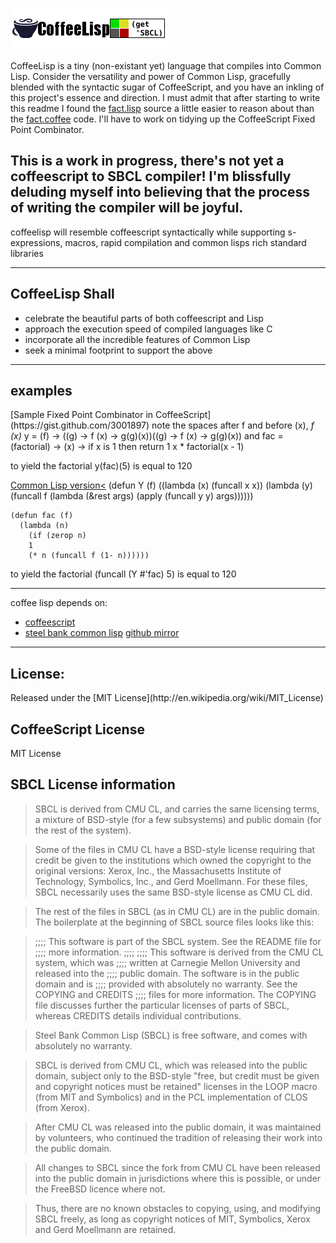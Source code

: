![coffee-lisp](https://github.com/victusfate/coffee-lisp/raw/master/CoffeeLisp-logo.png)


CoffeeLisp is a tiny (non-existant yet) language that compiles into Common Lisp. Consider the versatility and power of Common Lisp, gracefully blended with the syntactic sugar of CoffeeScript, and you have an inkling of this project's essence and direction. I must admit that after starting to write this readme I found the [fact.lisp](https://github.com/victusfate/coffee-lisp/raw/master/samples/fact.lisp) source a little easier to reason about than the [fact.coffee](https://github.com/victusfate/coffee-lisp/raw/master/samples/fact.coffee) code. I'll have to work on tidying up the CoffeeScript Fixed Point Combinator.

This is a work in progress, there's not yet a coffeescript to SBCL compiler! I'm blissfully deluding myself into believing that the process of writing the compiler will be joyful.
-----------

coffeelisp will resemble coffeescript syntactically while supporting s-expressions, macros, rapid compilation and common lisps rich standard libraries

-----------

<h2>CoffeeLisp Shall</h2> 

 - celebrate the beautiful parts of both coffeescript and Lisp
 - approach the execution speed of compiled languages like C
 - incorporate all the incredible features of Common Lisp 
 - seek a minimal footprint to support the above
 
-----------
<h2>examples</h2>
[Sample Fixed Point Combinator in CoffeeScript](https://gist.github.com/3001897)
note the spaces after f and before (x), <i>f (x)</i>
    y = (f) -> ((g) -> f (x) -> g(g)(x))((g) -> f (x) -> g(g)(x))
and
    fac = (factorial) ->
      (x) ->
        if x is 1 then return 1
        x * factorial(x - 1)

to yield the factorial
    y(fac)(5) is equal to 120

[Common Lisp version<](http://rosettacode.org/wiki/Y_combinator#Common_Lisp)
    (defun Y (f) 
      ((lambda (x) (funcall x x)) 
       (lambda (y) 
         (funcall f (lambda (&rest args) 
              (apply (funcall y y) args))))))
     
    (defun fac (f) 
      (lambda (n) 
        (if (zerop n) 
        1 
        (* n (funcall f (1- n))))))

to yield the factorial 
    (funcall (Y #'fac) 5) is equal to 120


-----------

coffee lisp depends on:
 - [coffeescript](https://github.com/jashkenas/coffee-script/)
 - [steel bank common lisp](http://www.sbcl.org/) [github mirror](https://github.com/sbcl/sbcl)
 


-----------

<h2>License:</h2> 
Released under the [MIT License](http://en.wikipedia.org/wiki/MIT_License)


<h2>CoffeeScript License</h2>
MIT License


<h2>SBCL License information</h2>

> SBCL is derived from CMU CL, and carries the same licensing terms, a mixture of BSD-style (for a few subsystems) and public domain (for the rest of the system).

> Some of the files in CMU CL have a BSD-style license requiring that credit be given to the institutions which owned the copyright to the original versions: Xerox, Inc., the Massachusetts Institute of Technology, Symbolics, Inc., and Gerd Moellmann. For these files, SBCL necessarily uses the same BSD-style license as CMU CL did.

> The rest of the files in SBCL (as in CMU CL) are in the public domain. The boilerplate at the beginning of SBCL source files looks like this:

> ;;;; This software is part of the SBCL system. See the README file for
> ;;;; more information.
> ;;;;
> ;;;; This software is derived from the CMU CL system, which was
> ;;;; written at Carnegie Mellon University and released into the
> ;;;; public domain. The software is in the public domain and is
> ;;;; provided with absolutely no warranty. See the COPYING and CREDITS
> ;;;; files for more information.
> The COPYING file discusses further the particular licenses of parts of SBCL, whereas CREDITS details individual contributions.

> Steel Bank Common Lisp (SBCL) is free software, and comes with
absolutely no warranty.

> SBCL is derived from CMU CL, which was released into the public
domain, subject only to the BSD-style "free, but credit must be given
and copyright notices must be retained" licenses in the LOOP macro
(from MIT and Symbolics) and in the PCL implementation of CLOS (from
Xerox).

> After CMU CL was released into the public domain, it was maintained by
volunteers, who continued the tradition of releasing their work into
the public domain.

> All changes to SBCL since the fork from CMU CL have been released into
the public domain in jurisdictions where this is possible, or under
the FreeBSD licence where not.

> Thus, there are no known obstacles to copying, using, and modifying
SBCL freely, as long as copyright notices of MIT, Symbolics, Xerox and
Gerd Moellmann are retained.
